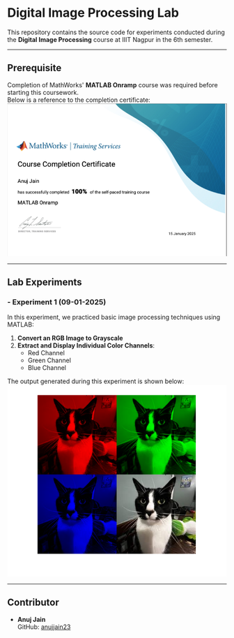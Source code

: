 
# Digital Image Processing Lab

This repository contains the source code for experiments conducted during the **Digital Image Processing** course at IIIT Nagpur in the 6th semester.

---

## Prerequisite

Completion of MathWorks' **MATLAB Onramp** course was required before starting this coursework.  
Below is a reference to the completion certificate:  
![MATLAB Onramp Certificate](https://github.com/anujjainwork/Digital-image-processing-lab/blob/main/matlab_report.png?raw=true)

---

## Lab Experiments

### - Experiment 1 (09-01-2025)  
In this experiment, we practiced basic image processing techniques using MATLAB:  
1. **Convert an RGB Image to Grayscale**  
2. **Extract and Display Individual Color Channels**:  
   - Red Channel  
   - Green Channel  
   - Blue Channel  

The output generated during this experiment is shown below:  
![Experiment Output](https://github.com/anujjainwork/Digital-image-processing-lab/blob/main/lab1out.png?raw=true)

---

## Contributor

- **Anuj Jain**  
  GitHub: [anujjain23](https://www.github.com/anujjain23)


